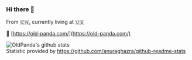 ### Hi there 👋

From :cn:, currently living at :us:

:link: [https://old-panda.com/](https://old-panda.com/)

![OldPanda's github stats](https://github-readme-stats.vercel.app/api?username=OldPanda)   
Statistic provided by https://github.com/anuraghazra/github-readme-stats
